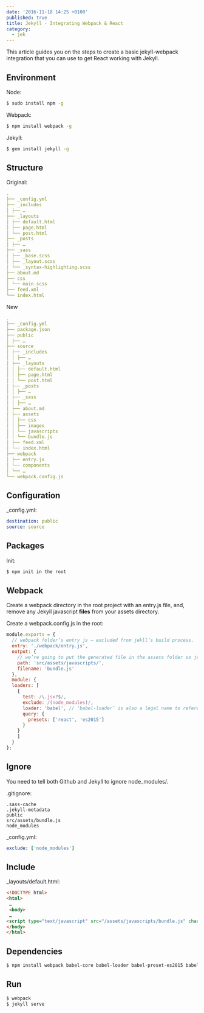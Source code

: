 ```yaml
---
date: '2016-11-18 14:25 +0100'
published: true
title: Jekyll - Integrating Webpack & React
category:
  - jek
---
```

This article guides you on the steps to create a basic jekyll-webpack integration that you can use to get React working with Jekyll.

## Environment

Node:

```bash
$ sudo install npm -g
```

Webpack:

```bash
$ npm install webpack -g
```

Jekyll:

```bash
$ gem install jekyll -g
```

## Structure

Original:

```yml
.
├── _config.yml
├── _includes
│ ├── …
├── _layouts
│ ├── default.html
│ ├── page.html
│ └── post.html
├── _posts
│ ├── …
├── _sass
│ ├── _base.scss
│ ├── _layout.scss
│ └── _syntax-highlighting.scss
├── about.md
├── css
│ └── main.scss
├── feed.xml
└── index.html
```

New

```yml
.
├── _config.yml
├── package.json
├── public
│ ├── …
├── source
│ ├── _includes
│ │ ├── …
│ ├── _layouts
│ │ ├── default.html
│ │ ├── page.html
│ │ └── post.html
│ ├── _posts
│ │ ├── …
│ ├── _sass
│ │ ├── …
│ ├── about.md
│ ├── assets
│ │ ├── css
│ │ ├── images
│ │ └── javascripts
│ │ └── bundle.js
│ ├── feed.xml
│ └── index.html
├── webpack
│ ├── entry.js
│ └── components
│ └── …
└── webpack.config.js
```

## Configuration

_config.yml:

```yml
destination: public
source: source
```

## Packages


Init:

```bash
$ npm init in the root
```

## Webpack

Create a webpack directory in the root project with an entry.js file, and, remove any Jekyll javascript **files** from your assets directory. 

Create a webpack.config.js in the root:

```js
module.exports = {
  // webpack folder’s entry js — excluded from jekll’s build process.
  entry: './webpack/entry.js',
  output: {
    // we’re going to put the generated file in the assets folder so jekyll will grab it.
    path: 'src/assets/javascripts/',
    filename: 'bundle.js'
  },
  module: {
  loaders: [
    {
      test: /\.jsx?$/,
      exclude: /(node_modules)/,
      loader: 'babel', // ‘babel-loader’ is also a legal name to reference
      query: {
        presets: ['react', 'es2015']
      }
    }
    ]
  }
};
```

## Ignore

You need to tell both Github and Jekyll to ignore node_modules/.

.gitignore:

```
.sass-cache
.jekyll-metadata
public
src/assets/bundle.js
node_modules
```

_config.yml:

```yml
exclude: ['node_modules']
```

## Include

_layouts/default.html:

```html
<!DOCTYPE html>
<html>
 …
 <body>
 …
<script type="text/javascript" src="/assets/javascripts/bundle.js" charset="utf-8"></script>
</body>
</html>
```
## Dependencies

```bash
$ npm install webpack babel-core babel-loader babel-preset-es2015 babel-preset-react react react-addons-update react-dom --save-dev
```

## Run 

```bash
$ webpack
$ jekyll serve
```
